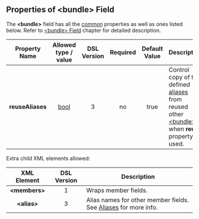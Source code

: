 ## Properties of &lt;bundle&gt; Field
The **&lt;bundle&gt;** field has all the [common](fields.md) properties as
well as ones listed below. Refer to [&lt;bundle&gt; Field](../fields/bundle.md) chapter
for detailed description. 

|Property Name|Allowed type / value|DSL Version|Required|Default Value|Description|
|:-----------:|:------------------:|:---------:|:------:|:-----------:|-----------|
|**reuseAliases**|[bool](../intro/boolean.md)|3|no|true|Control copy of the defined [aliases](../aliases/aliases.md) from reused other [&lt;bundle&gt;](../fields/bundle.md) when  **reuse** property is used.|

Extra child XML elements allowed:

|XML Element|DSL Version|Description|
|:---------:|:---------:|-----------|
|**&lt;members&gt;**|1|Wraps member fields.|
|**&lt;alias&gt;**|3|Alias names for other member fields. See [Aliases](../aliases/aliases.md) for more info.|

